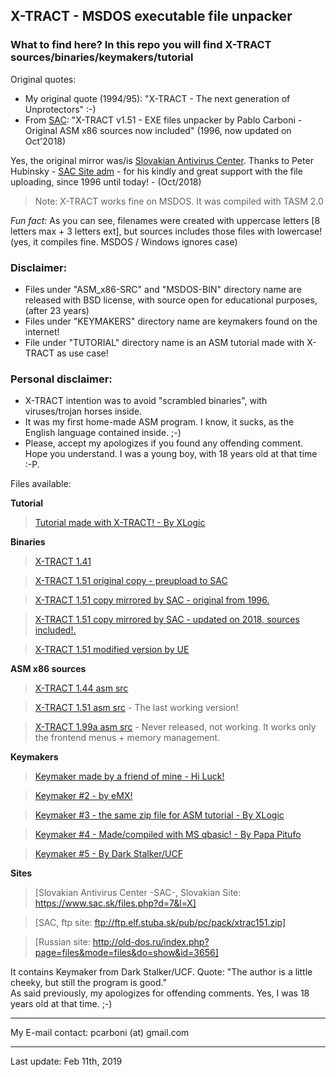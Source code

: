 ## X-TRACT - MSDOS executable file unpacker

### What to find here? In this repo you will find X-TRACT sources/binaries/keymakers/tutorial

Original quotes:

* My original quote (1994/95): "X-TRACT - The next generation of Unprotectors" :-)
* From [SAC](https://www.sac.sk/files.php?d=7&l=X): "X-TRACT v1.51 - EXE files unpacker by Pablo Carboni - Original ASM x86 sources now included" (1996, now updated on Oct'2018)

Yes, the original mirror was/is [Slovakian Antivirus Center](https://www.sac.sk). Thanks to Peter Hubinsky - [SAC Site adm](ftp://ftp.elf.stuba.sk) - for his kindly and great support with the file uploading, since 1996 until today! - (Oct/2018)

> Note: X-TRACT works fine on MSDOS. It was compiled with TASM 2.0

*Fun fact:* As you can see, filenames were created with uppercase letters [8 letters max + 3 letters ext], but sources includes those files with lowercase! (yes, it compiles fine. MSDOS / Windows ignores case)

### Disclaimer:

- Files under "ASM_x86-SRC" and "MSDOS-BIN" directory name are released with BSD license, with source open for educational purposes, (after 23 years)
- Files under "KEYMAKERS" directory name are keymakers found on the internet!
- File under "TUTORIAL" directory name is an ASM tutorial made with X-TRACT as use case!

### Personal disclaimer:

- X-TRACT intention was to avoid "scrambled binaries", with viruses/trojan horses inside.
- It was my first home-made ASM program. I know, it sucks, as the English language contained inside. ;-)
- Please, accept my apologizes if you found any offending comment. Hope you understand. I was a young boy, with 18 years old at that time :-P.

Files available:

**Tutorial**

> [Tutorial made with X-TRACT! - By XLogic](ASM_TUT_WITH_XTRACT/pc_xltut.zip)

**Binaries**

> [X-TRACT 1.41](MSDOS-BIN/XTRAC141.ZIP)

> [X-TRACT 1.51 original copy - preupload to SAC](MSDOS-BIN/XTRAC151.ZIP)

> [X-TRACT 1.51 copy mirrored by SAC - original from 1996.](MSDOS-BIN/XTRAC151_ORIGINAL_MIRRORED_BY_SAC.ZIP)

> [X-TRACT 1.51 copy mirrored by SAC - updated on 2018, sources included!.](MSDOS-BIN/XTRAC151_WITH_SOURCES.ZIP)

> [X-TRACT 1.51 modified version by UE](MSDOS-BIN/ue-00108.zip)

**ASM x86 sources**

> [X-TRACT 1.44 asm src](ASM_x86-SRC/X-TRACT_SRC_1_44.ZIP)

> [X-TRACT 1.51 asm src](ASM_x86-SRC/X-TRACT_SRC_1_51.RAR) - The last working version!

> [X-TRACT 1.99a asm src](ASM_x86-SRC/X-TRACT_SRC_1.99.RAR) - Never released, not working. It works only the frontend menus + memory management.

**Keymakers**

> [Keymaker made by a friend of mine - Hi Luck!](X-TRACT_KEYMAKERS/KEYMAKER.ZIP)

> [Keymaker #2 - by eMX!](X-TRACT_KEYMAKERS/PC_XKEY.ZIP)

> [Keymaker #3 - the same zip file for ASM tutorial - By XLogic](X-TRACT_KEYMAKERS/pc_xltut.zip)

> [Keymaker #4 - Made/compiled with MS qbasic! - By Papa Pitufo](X-TRACT_KEYMAKERS/XT-KEY.ZIP)

> [Keymaker #5 - By Dark Stalker/UCF](X-TRACT_KEYMAKERS/x-tract.ver.1.51.English.rar)

**Sites**

> [Slovakian Antivirus Center -SAC-, Slovakian Site: https://www.sac.sk/files.php?d=7&l=X]

> [SAC, ftp site: ftp://ftp.elf.stuba.sk/pub/pc/pack/xtrac151.zip]

> [Russian site: http://old-dos.ru/index.php?page=files&mode=files&do=show&id=3656]

  It contains Keymaker from Dark Stalker/UCF. Quote: "The author is a little cheeky, but still the program is good."
<br>
  As said previously, my apologizes for offending comments. Yes, I was 18 years old at that time. ;-)

---

My E-mail contact: pcarboni (at) gmail.com

---

Last update: Feb 11th, 2019
